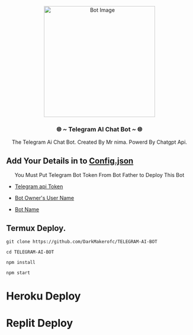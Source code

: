 <div align="center">
  <img src="https://telegra.ph/file/3b43bb2554485a7e23a2f.jpg" alt="Bot Image" width="300" height="300" />
    

<h3> 🌐 ~ Telegram AI Chat Bot ~ 🌐 </h3>

The Telegram Ai Chat Bot. Created By Mr nima. Powerd By Chatgpt Api.

</div>

##  Add Your Details in to [Config.json](Config.json) 
<div align="center">
You Must Put Telegram Bot Token From Bot Father to Deploy This Bot
</div>

* [Telegram api Token](Config.json#L5)

* [Bot Owner's User Name](Config.json#L3)

* [Bot Name](Config.json#L7)

## Termux Deploy.
```
git clone https://github.com/DarkMakerofc/TELEGRAM-AI-BOT
```
```
cd TELEGRAM-AI-BOT
```
```
npm install
```
```
npm start
```






# Heroku Deploy

# Replit Deploy
